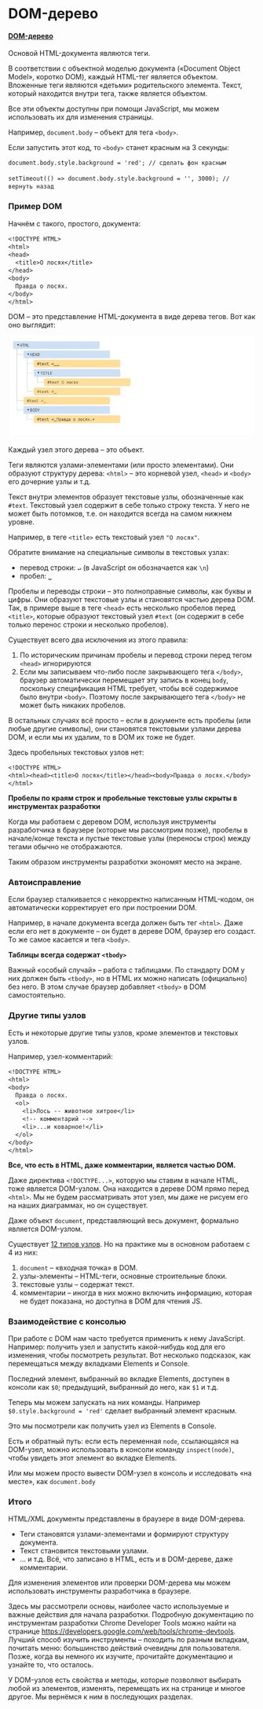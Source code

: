 # DOM-дерево

#### [DOM-дерево](https://learn.javascript.ru/dom-nodes)

Основой HTML-документа являются теги.

В соответствии с объектной моделью документа («Document Object Model», коротко DOM), каждый HTML-тег является объектом. Вложенные теги являются «детьми» родительского элемента. Текст, который находится внутри тега, также является объектом.

Все эти объекты доступны при помощи JavaScript, мы можем использовать их для изменения страницы.

Например, `document.body` – объект для тега `<body>`.

Если запустить этот код, то `<body>` станет красным на 3 секунды:

    document.body.style.background = 'red'; // сделать фон красным

    setTimeout(() => document.body.style.background = '', 3000); // вернуть назад

### Пример DOM

Начнём с такого, простого, документа:

    <!DOCTYPE HTML>
    <html>
    <head>
      <title>О лосях</title>
    </head>
    <body>
      Правда о лосях.
    </body>
    </html>

DOM – это представление HTML-документа в виде дерева тегов. Вот как оно выглядит:

![Getting Started](./DOMStructure.jpg)

Каждый узел этого дерева – это объект.

Теги являются узлами-элементами (или просто элементами). Они образуют структуру дерева: `<html>` – это корневой узел, `<head>` и `<body>` его дочерние узлы и т.д.

Текст внутри элементов образует текстовые узлы, обозначенные как `#text`. Текстовый узел содержит в себе только строку текста. У него не может быть потомков, т.е. он находится всегда на самом нижнем уровне.

Например, в теге `<title>` есть текстовый узел `"О лосях"`.

Обратите внимание на специальные символы в текстовых узлах:

- перевод строки: `↵` (в JavaScript он обозначается как `\n`)
- пробел: `␣`

Пробелы и переводы строки – это полноправные символы, как буквы и цифры. Они образуют текстовые узлы и становятся частью дерева DOM. Так, в примере выше в теге `<head>` есть несколько пробелов перед `<title>`, которые образуют текстовый узел `#text` (он содержит в себе только перенос строки и несколько пробелов).

Существует всего два исключения из этого правила:

1. По историческим причинам пробелы и перевод строки перед тегом `<head>` игнорируются
2. Если мы записываем что-либо после закрывающего тега `</body>`, браузер автоматически перемещает эту запись в конец `body`, поскольку спецификация HTML требует, чтобы всё содержимое было внутри `<body>`. Поэтому после закрывающего тега `</body>` не может быть никаких пробелов.

В остальных случаях всё просто – если в документе есть пробелы (или любые другие символы), они становятся текстовыми узлами дерева DOM, и если мы их удалим, то в DOM их тоже не будет.

Здесь пробельных текстовых узлов нет:

    <!DOCTYPE HTML>
    <html><head><title>О лосях</title></head><body>Правда о лосях.</body></html>

**Пробелы по краям строк и пробельные текстовые узлы скрыты в инструментах разработки**

Когда мы работаем с деревом DOM, используя инструменты разработчика в браузере (которые мы рассмотрим позже), пробелы в начале/конце текста и пустые текстовые узлы (переносы строк) между тегами обычно не отображаются.

Таким образом инструменты разработки экономят место на экране.

### Автоисправление

Если браузер сталкивается с некорректно написанным HTML-кодом, он автоматически корректирует его при построении DOM.

Например, в начале документа всегда должен быть тег `<html>`. Даже если его нет в документе – он будет в дереве DOM, браузер его создаст. То же самое касается и тега `<body>`.

**Таблицы всегда содержат `<tbody>`**

Важный «особый случай» – работа с таблицами. По стандарту DOM у них должен быть `<tbody>`, но в HTML их можно написать (официально) без него. В этом случае браузер добавляет `<tbody>` в DOM самостоятельно.

### Другие типы узлов

Есть и некоторые другие типы узлов, кроме элементов и текстовых узлов.

Например, узел-комментарий:

    <!DOCTYPE HTML>
    <html>
    <body>
      Правда о лосях.
      <ol>
        <li>Лось -- животное хитрое</li>
        <!-- комментарий -->
        <li>...и коварное!</li>
      </ol>
    </body>
    </html>

**Все, что есть в HTML, даже комментарии, является частью DOM.**

Даже директива `<!DOCTYPE...>`, которую мы ставим в начале HTML, тоже является DOM-узлом. Она находится в дереве DOM прямо перед `<html>`. Мы не будем рассматривать этот узел, мы даже не рисуем его на наших диаграммах, но он существует.

Даже объект `document`, представляющий весь документ, формально является DOM-узлом.

Существует [12 типов узлов](https://dom.spec.whatwg.org/#node). Но на практике мы в основном работаем с 4 из них:

1. `document` – «входная точка» в DOM.
2. узлы-элементы – HTML-теги, основные строительные блоки.
3. текстовые узлы – содержат текст.
4. комментарии – иногда в них можно включить информацию, которая не будет показана, но доступна в DOM для чтения JS.

### Взаимодействие с консолью

При работе с DOM нам часто требуется применить к нему JavaScript. Например: получить узел и запустить какой-нибудь код для его изменения, чтобы посмотреть результат. Вот несколько подсказок, как перемещаться между вкладками Elements и Console.

Последний элемент, выбранный во вкладке Elements, доступен в консоли как `$0`; предыдущий, выбранный до него, как `$1` и т.д.

Теперь мы можем запускать на них команды. Например `$0.style.background = 'red'` сделает выбранный элемент красным.

Это мы посмотрели как получить узел из Elements в Console.

Есть и обратный путь: если есть переменная `node`, ссылающаяся на DOM-узел, можно использовать в консоли команду `inspect(node)`, чтобы увидеть этот элемент во вкладке Elements.

Или мы можем просто вывести DOM-узел в консоль и исследовать «на месте», как `document.body`

### Итого

HTML/XML документы представлены в браузере в виде DOM-дерева.

- Теги становятся узлами-элементами и формируют структуру документа.
- Текст становится текстовыми узлами.
- … и т.д. Всё, что записано в HTML, есть и в DOM-дереве, даже комментарии.

Для изменения элементов или проверки DOM-дерева мы можем использовать инструменты разработчика в браузере.

Здесь мы рассмотрели основы, наиболее часто используемые и важные действия для начала разработки. Подробную документацию по инструментам разработки Chrome Developer Tools можно найти на странице https://developers.google.com/web/tools/chrome-devtools. Лучший способ изучить инструменты – походить по разным вкладкам, почитать меню: большинство действий очевидны для пользователя. Позже, когда вы немного их изучите, прочитайте документацию и узнайте то, что осталось.

У DOM-узлов есть свойства и методы, которые позволяют выбирать любой из элементов, изменять, перемещать их на странице и многое другое. Мы вернёмся к ним в последующих разделах.
